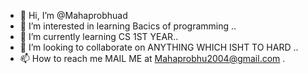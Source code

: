 - 👋 Hi, I’m @Mahaprobhuad
- 👀 I’m interested in learning Bacics of programming ..
- 🌱 I’m currently learning CS 1ST YEAR..
- 💞️ I’m looking to collaborate on ANYTHING WHICH ISHT TO HARD ..
- 📫 How to reach me MAIL ME at Mahaprobhu2004@gmail.com .

<!---
Mahaprobhuad/Mahaprobhuad is a ✨ special ✨ repository because its `README.md` (this file) appears on your GitHub profile.
You can click the Preview link to take a look at your changes.
--->

